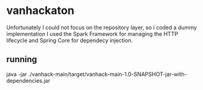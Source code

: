 # vanhackaton

Unfortunately I could not focus on the repository layer, so I coded a dummy implementation
I used the Spark Framework for managing the HTTP lifecycle and Spring Core for dependecy injection.

## running

java -jar ./vanhack-main/target/vanhack-main-1.0-SNAPSHOT-jar-with-dependencies.jar
